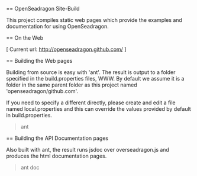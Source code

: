 == OpenSeadragon Site-Build

This project compiles static web pages which provide the examples and documentation
for using OpenSeadragon.

== On the Web

[ Current url: http://openseadragon.github.com/ ]

== Building the Web pages

Building from source is easy with 'ant'.  The result is output to a folder
specified in the build.properties files, WWW.  By default we assume it is
a folder in the same parent folder as this project named 'openseadragon/github.com'.

If you need to specify a different directly, please create and edit a file named
local.properties and this can override the values provided by default in build.properties.

> ant 

== Building the API Documentation pages

Also built with ant, the result runs jsdoc over overseadragon.js and produces
the html documentation pages.

> ant doc